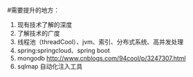#需要提升的地方：

1. 现有技术了解的深度
2. 了解技术的广度
3. 线程池（threadCool）、jvm、索引、分布式系统、高并发处理
4. spring:springcloud、spring boot
5. mongodb http://www.cnblogs.com/94cool/p/3247307.html
6. sqlmap 自动化注入工具
